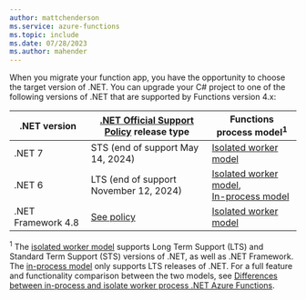 ```yaml
---
author: mattchenderson
ms.service: azure-functions
ms.topic: include
ms.date: 07/28/2023
ms.author: mahender
---
```


When you migrate your function app, you have the opportunity to choose the target version of .NET. You can upgrade your C# project to one of the following versions of .NET that are supported by Functions version 4.x: 

| .NET version | [.NET Official Support Policy] release type |  Functions process model<sup>1</sup> | 
| --- | --- | --- |
| .NET 7 | STS (end of support May 14, 2024) |  [Isolated worker model] | 
| .NET 6 | LTS (end of support November 12, 2024) |  [Isolated worker model],<br/>[In-process model]  | 
| .NET Framework 4.8 | [See policy][netfxpolicy] | [Isolated worker model] |  

<sup>1</sup> The [isolated worker model] supports Long Term Support (LTS) and Standard Term Support (STS) versions of .NET, as well as .NET Framework. The [in-process model] only supports LTS releases of .NET. For a full feature and functionality comparison between the two models, see [Differences between in-process and isolate worker process .NET Azure Functions](../articles/azure-functions/dotnet-isolated-in-process-differences.md). 

[.NET Official Support Policy]: https://dotnet.microsoft.com/platform/support/policy
[netfxpolicy]: https://dotnet.microsoft.com/platform/support/policy/dotnet-framework
[Isolated worker model]: ../articles/azure-functions/dotnet-isolated-process-guide.md
[In-process model]: ../articles/azure-functions/functions-dotnet-class-library.md
